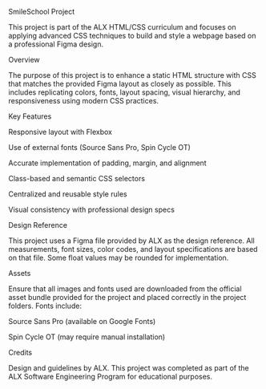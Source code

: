 SmileSchool Project

This project is part of the ALX HTML/CSS curriculum and focuses on applying advanced CSS techniques to build and style a webpage based on a professional Figma design.

Overview

The purpose of this project is to enhance a static HTML structure with CSS that matches the provided Figma layout as closely as possible. This includes replicating colors, fonts, layout spacing, visual hierarchy, and responsiveness using modern CSS practices.

Key Features

Responsive layout with Flexbox

Use of external fonts (Source Sans Pro, Spin Cycle OT)

Accurate implementation of padding, margin, and alignment

Class-based and semantic CSS selectors

Centralized and reusable style rules

Visual consistency with professional design specs

Design Reference

This project uses a Figma file provided by ALX as the design reference. All measurements, font sizes, color codes, and layout specifications are based on that file. Some float values may be rounded for implementation.

Assets

Ensure that all images and fonts used are downloaded from the official asset bundle provided for the project and placed correctly in the project folders. Fonts include:

Source Sans Pro (available on Google Fonts)

Spin Cycle OT (may require manual installation)

Credits

Design and guidelines by ALX. This project was completed as part of the ALX Software Engineering Program for educational purposes.